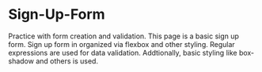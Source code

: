 # Sign-Up-Form
Practice with form creation and validation. This page is a basic sign up form. Sign up form in organized via flexbox and other styling. Regular expressions are used for data validation. Addtionally, basic styling like box-shadow and others is used. 
